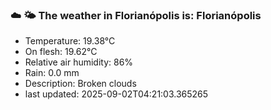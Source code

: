 ### ☁️ 🌤️  The weather in Florianópolis is: Florianópolis

- Temperature: 19.38°C
- On flesh: 19.62°C
- Relative air humidity: 86%
- Rain: 0.0 mm
- Description: Broken clouds
- last updated: 2025-09-02T04:21:03.365265
